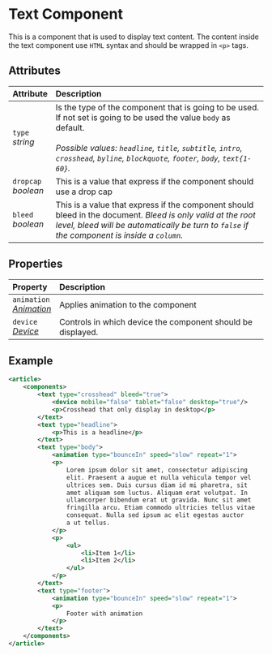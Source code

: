 # Text Component

This is a component that is used to display text content. The content inside the text component use `HTML` syntax and should be wrapped in `<p>` tags.

## Attributes

| Attribute                 | Description                                                                                                                                                                                                                                                     |
| :------------------------ | :-------------------------------------------------------------------------------------------------------------------------------------------------------------------------------------------------------------------------------------------------------------- |
| `type` <br/> _string_     | Is the type of the component that is going to be used. If not set is going to be used the value `body` as default. </br> </br>_Possible values: `headline`, `title`, `subtitle`, `intro`, `crosshead`, `byline`, `blockquote`, `footer`, `body`, `text{1-60}`._ |
| `dropcap` <br/> _boolean_ | This is a value that express if the component should use a drop cap                                                                                                                                                                                             |
| `bleed` <br/> _boolean_   | This is a value that express if the component should bleed in the document. _Bleed is only valid at the root level, bleed will be automatically be turn to `false` if the component is inside a `column`._                                                      |

## Properties
| Property                                                          | Description                                                 |
| :---------------------------------------------------------------- | :---------------------------------------------------------- |
| `animation` <br/> _[Animation](../format/AnimationDescriptor.md)_ | Applies animation to the component                          |
| `device` <br/>_[Device](../format/DeviceDescriptor.md)_           | Controls in which device the component should be displayed. |


## Example
```xml
<article>
	<components>
		<text type="crosshead" bleed="true">
			<device mobile="false" tablet="false" desktop="true"/>
			<p>Crosshead that only display in desktop</p>
		</text>
		<text type="headline">
			<p>This is a headline</p>
		</text>
		<text type="body">
			<animation type="bounceIn" speed="slow" repeat="1">
			<p>
				Lorem ipsum dolor sit amet, consectetur adipiscing 
				elit. Praesent a augue et nulla vehicula tempor vel 
				ultrices sem. Duis cursus diam id mi pharetra, sit 
				amet aliquam sem luctus. Aliquam erat volutpat. In 
				ullamcorper bibendum erat ut gravida. Nunc sit amet 
				fringilla arcu. Etiam commodo ultricies tellus vitae 
				consequat. Nulla sed ipsum ac elit egestas auctor 
				a ut tellus.
			</p>
			<p>
				<ul>
					<li>Item 1</li>
					<li>Item 2</li>
				</ul>
			</p>
		</text>
		<text type="footer">
			<animation type="bounceIn" speed="slow" repeat="1">
			<p>
				Footer with animation
			</p>
		</text>
	</components>
</article>
```